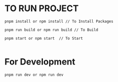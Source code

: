 # TO RUN PROJECT

```
pnpm install or npm install // To Install Packages

pnpm run build or npm run build // To Build

pnpm start or npm start  // To Start


```

# For Development

```
pnpm run dev or npm run dev
```
